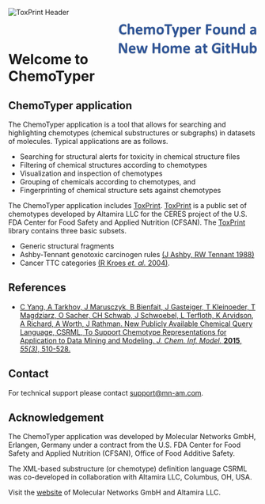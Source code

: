 ![ToxPrint Header](./images/header256x60.png)

<img align="right" src="./images/chemotyperNewHomeGithub282x63.png">&nbsp;</img>

# Welcome to ChemoTyper

## ChemoTyper application

The ChemoTyper application is a tool that allows for searching and highlighting chemotypes (chemical substructures or subgraphs) in datasets of molecules. Typical applications are as follows.

*   Searching for structural alerts for toxicity in chemical structure files
*   Filtering of chemical structures according to chemotypes
*   Visualization and inspection of chemotypes
*   Grouping of chemicals according to chemotypes, and
*   Fingerprinting of chemical structure sets against chemotypes

The ChemoTyper application includes [​ToxPrint](https://toxprint.org). [​ToxPrint](https://toxprint.org) is a public set of chemotypes developed by Altamira LLC for the CERES project of the U.S. FDA Center for Food Safety and Applied Nutrition (CFSAN). The [​ToxPrint](https://toxprint.org) library contains three basic subsets.

*   Generic structural fragments
*   Ashby-Tennant genotoxic carcinogen rules [​(J Ashby, RW Tennant 1988)](http://dx.doi.org/10.1016/0165-1218(88)90114-0)
*   Cancer TTC categories [​(R Kroes *et. al.* 2004)](http://dx.doi.org/10.1016/j.fct.2003.08.006).

## References

*   [​C Yang, A Tarkhov, J Marusczyk, B Bienfait, J Gasteiger, T Kleinoeder, T Magdziarz, O Sacher, CH Schwab, J Schwoebel, L Terfloth, K Arvidson, A Richard, A Worth, J Rathman. New Publicly Available Chemical Query Language, CSRML, To Support Chemotype Representations for Application to Data Mining and Modeling. *J. Chem. Inf. Model.* **2015**, *55(3)*, 510-528.](http://pubs.acs.org/doi/abs/10.1021/ci500667v)

## Contact

For technical support please contact [​support@mn-am.com](mailto:support@mn-am.com).

## Acknowledgement

The ChemoTyper application was developed by Molecular Networks GmbH, Erlangen, Germany under a contract from the U.S. FDA Center for Food Safety and Applied Nutrition (CFSAN), Office of Food Additive Safety.

The XML-based substructure (or chemotype) definition language CSRML was co-developed in collaboration with Altamira LLC, Columbus, OH, USA.

Visit the [​website](https://www.mn-am.com) of Molecular Networks GmbH and Altamira LLC.
